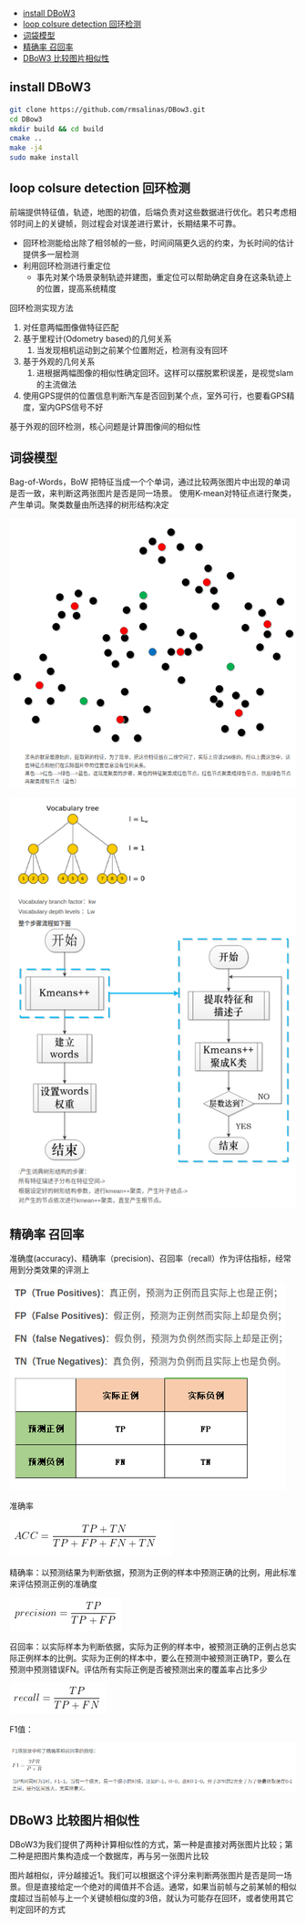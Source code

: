 - [install DBoW3](#install-dbow3)
- [loop colsure detection 回环检测](#loop-colsure-detection-回环检测)
- [词袋模型](#词袋模型)
- [精确率 召回率](#精确率-召回率)
- [DBoW3 比较图片相似性](#dbow3-比较图片相似性)

## install DBoW3

```bash
git clone https://github.com/rmsalinas/DBow3.git
cd DBow3
mkdir build && cd build
cmake ..
make -j4
sudo make install
```

## loop colsure detection 回环检测

前端提供特征值，轨迹，地图的初值，后端负责对这些数据进行优化。若只考虑相邻时间上的关键帧，则过程会对误差进行累计，长期结果不可靠。
- 回环检测能给出除了相邻帧的一些，时间间隔更久远的约束，为长时间的估计提供多一层检测
- 利用回环检测进行重定位
  - 事先对某个场景录制轨迹并建图，重定位可以帮助确定自身在这条轨迹上的位置，提高系统精度

回环检测实现方法
1. 对任意两幅图像做特征匹配
2. 基于里程计(Odometry based)的几何关系
   1. 当发现相机运动到之前某个位置附近，检测有没有回环
3. 基于外观的几何关系
   1. 进根据两幅图像的相似性确定回环。这样可以摆脱累积误差，是视觉slam的主流做法
4. 使用GPS提供的位置信息判断汽车是否回到某个点，室外可行，也要看GPS精度，室内GPS信号不好

基于外观的回环检测，核心问题是计算图像间的相似性

## 词袋模型

Bag-of-Words，BoW 把特征当成一个个单词，通过比较两张图片中出现的单词是否一致，来判断这两张图片是否是同一场景。
使用K-mean对特征点进行聚类，产生单词。聚类数量由所选择的树形结构决定

![](img/img1.png)

![](img/img2.png)

## 精确率 召回率

准确度(accuracy)、精确率（precision)、召回率（recall）作为评估指标，经常用到分类效果的评测上

![](img/img3.png)

准确率

![](img/img4.png)

精确率：以预测结果为判断依据，预测为正例的样本中预测正确的比例，用此标准来评估预测正例的准确度

![](img/img5.png)

召回率：以实际样本为判断依据，实际为正例的样本中，被预测正确的正例占总实际正例样本的比例。实际为正例的样本中，要么在预测中被预测正确TP，要么在预测中预测错误FN。评估所有实际正例是否被预测出来的覆盖率占比多少

![](img/img6.png)

F1值：

![](img/img7.png)

## DBoW3 比较图片相似性

DBoW3为我们提供了两种计算相似性的方式，第一种是直接对两张图片比较；第二种是把图片集构造成一个数据库，再与另一张图片比较

图片越相似，评分越接近1。我们可以根据这个评分来判断两张图片是否是同一场景。但是直接给定一个绝对的阈值并不合适。通常，如果当前帧与之前某帧的相似度超过当前帧与上一个关键帧相似度的3倍，就认为可能存在回环，或者使用其它判定回环的方式
